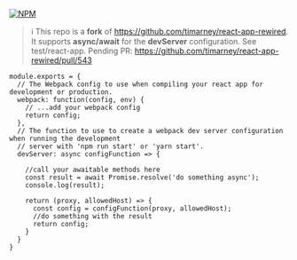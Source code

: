 [![NPM](https://img.shields.io/npm/v/@zero-one/react-app-rewired.svg)](https://www.npmjs.com/package/@zero-one/react-app-rewired) 

> ℹ️
This repo is a **fork** of https://github.com/timarney/react-app-rewired. It supports **async/await** for the **devServer** configuration. See test/react-app.
Pending PR: https://github.com/timarney/react-app-rewired/pull/543

```
module.exports = {
  // The Webpack config to use when compiling your react app for development or production.
  webpack: function(config, env) {
    // ...add your webpack config
    return config;
  },
  // The function to use to create a webpack dev server configuration when running the development
  // server with 'npm run start' or 'yarn start'.
  devServer: async configFunction => {

    //call your awaitable methods here
    const result = await Promise.resolve('do something async');
    console.log(result);

    return (proxy, allowedHost) => {
      const config = configFunction(proxy, allowedHost);
      //do something with the result 
      return config;
    }
  }
}
```
